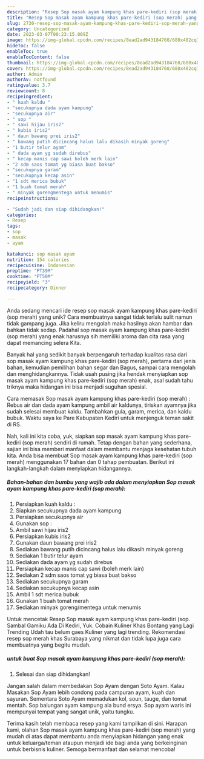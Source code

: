 ```yaml
---
description: "Resep Sop masak ayam kampung khas pare-kediri (sop merah) yang Enak"
title: "Resep Sop masak ayam kampung khas pare-kediri (sop merah) yang Enak"
slug: 2730-resep-sop-masak-ayam-kampung-khas-pare-kediri-sop-merah-yang-enak
category: Uncategorized
date: 2023-03-07T00:23:15.009Z
image: https://img-global.cpcdn.com/recipes/8ead2ad943184760/680x482cq70/sop-masak-ayam-kampung-khas-pare-kediri-sop-merah-foto-resep-utama.jpg
hideToc: false
enableToc: true
enableTocContent: false
thumbnail: https://img-global.cpcdn.com/recipes/8ead2ad943184760/680x482cq70/sop-masak-ayam-kampung-khas-pare-kediri-sop-merah-foto-resep-utama.jpg
cover: https://img-global.cpcdn.com/recipes/8ead2ad943184760/680x482cq70/sop-masak-ayam-kampung-khas-pare-kediri-sop-merah-foto-resep-utama.jpg
author: Admin
authorAv: notfound
ratingvalue: 3.7
reviewcount: 8
recipeingredient:
- " kuah kaldu "
- "secukupnya dada ayam kampung"
- "secukupnya air"
- " sop "
- " sawi hijau iris2"
- " kubis iris2"
- " daun bawang prei iris2"
- " bawang putih dicincang halus lalu dikasih minyak goreng"
- "1 butir telur ayam"
- " dada ayam yg sudah direbus"
- " kecap manis cap sawi boleh merk lain"
- "2 sdm saos tomat yg biasa buat bakso"
- "secukupnya garam"
- "secukupnya kecap asin"
- "1 sdt merica bubuk"
- "1 buah tomat merah"
- " minyak gorengmentega untuk menumis"
recipeinstructions:

- "Sudah jadi dan siap dihidangkan!"
categories:
- Resep
tags:
- sop
- masak
- ayam

katakunci: sop masak ayam 
nutrition: 154 calories
recipecuisine: Indonesian
preptime: "PT39M"
cooktime: "PT50M"
recipeyield: "3"
recipecategory: Dinner

---
```





Anda sedang mencari ide resep sop masak ayam kampung khas pare-kediri (sop merah) yang unik? Cara membuatnya sangat tidak terlalu sulit namun tidak gampang juga. Jika keliru mengolah maka hasilnya akan hambar dan bahkan tidak sedap. Padahal sop masak ayam kampung khas pare-kediri (sop merah) yang enak harusnya sih memiliki aroma dan cita rasa yang dapat memancing selera Kita.





Banyak hal yang sedikit banyak berpengaruh terhadap kualitas rasa dari sop masak ayam kampung khas pare-kediri (sop merah), pertama dari jenis bahan, kemudian pemilihan bahan segar dan Bagus, sampai cara mengolah dan menghidangkannya. Tidak usah pusing jika hendak menyiapkan sop masak ayam kampung khas pare-kediri (sop merah) enak,      asal sudah tahu triknya maka hidangan ini bisa menjadi suguhan spesial.














Cara memasak Sop masak ayam kampung khas pare-kediri (sop merah) : Rebus air dan dada ayam kampung ambil air kaldunya, tiriskan ayamnya jika sudah selesai membuat kaldu. Tambahkan gula, garam, merica, dan kaldu bubuk. Waktu saya ke Pare Kabupaten Kediri untuk menjenguk teman sakit di RS.






Nah, kali ini kita coba, yuk, siapkan sop masak ayam kampung khas pare-kediri (sop merah) sendiri di rumah. Tetap dengan bahan yang sederhana, sajian ini bisa memberi manfaat dalam membantu menjaga kesehatan tubuh kita. Anda bisa membuat Sop masak ayam kampung khas pare-kediri (sop merah) menggunakan 17 bahan dan 0 tahap pembuatan. Berikut ini langkah-langkah dalam menyiapkan hidangannya.

<!--inarticleads1-->

##### Bahan-bahan dan bumbu yang wajib ada dalam menyiapkan Sop masak ayam kampung khas pare-kediri (sop merah):

1. Persiapkan  kuah kaldu :
1. Siapkan secukupnya dada ayam kampung
1. Persiapkan secukupnya air
1. Gunakan  sop :
1. Ambil  sawi hijau iris2
1. Persiapkan  kubis iris2
1. Gunakan  daun bawang prei iris2
1. Sediakan  bawang putih dicincang halus lalu dikasih minyak goreng
1. Sediakan 1 butir telur ayam
1. Sediakan  dada ayam yg sudah direbus
1. Persiapkan  kecap manis cap sawi (boleh merk lain)
1. Sediakan 2 sdm saos tomat yg biasa buat bakso
1. Sediakan secukupnya garam
1. Sediakan secukupnya kecap asin
1. Ambil 1 sdt merica bubuk
1. Gunakan 1 buah tomat merah
1. Sediakan  minyak goreng/mentega untuk menumis


Untuk mencetak Resep Sop masak ayam kampung khas pare-kediri (sop. Sambal Gamiku Ada Di Kediri, Yuk. Cobain Kuliner Khas Bontang yang Lagi Trending Udah tau belum gaes Kuliner yang lagi trending. Rekomendasi resep sop merah khas Surabaya yang nikmat dan tidak lupa juga cara membuatnya yang begitu mudah. 

<!--inarticleads2-->

#####  untuk buat Sop masak ayam kampung khas pare-kediri (sop merah):


1. Selesai dan siap dihidangkan!

Jangan salah dalam membedakan Sop Ayam dengan Soto Ayam. Kalau Masakan Sop Ayam lebih condong pada campuran ayam, kuah dan sayuran. Sementara Soto Ayam memadukan kol, soun, tauge, dan tomat mentah. Sop balungan ayam kampung ala bund ersya. Sop ayam waris ini mempunyai tempat yang sangat unik, yaitu tungku. 

Terima kasih telah membaca resep yang kami tampilkan di sini. Harapan kami, olahan Sop masak ayam kampung khas pare-kediri (sop merah) yang mudah di atas dapat membantu anda menyiapkan hidangan yang enak untuk keluarga/teman ataupun menjadi ide bagi anda yang berkeinginan untuk berbisnis kuliner. Semoga bermanfaat dan selamat mencoba!
